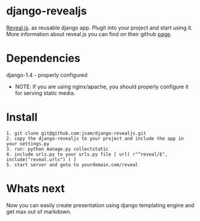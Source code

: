 django-revealjs
===============

[Reveal.js](http://lab.hakim.se/reveal-js/#/). as reusable django app. Plugit into your project and start using it. 
More information about reveal.js you can find on their github [page](https://github.com/hakimel/reveal.js).

Dependencies
============

django-1.4 - properly configured 

* NOTE: If you are using nginx/apache, you should properly configure it for serving static media.

Install
=======
    
	1. git clone git@github.com:jsam/django-revealjs.git
	2. copy the django-revealjs to your project and include the app in your settings.py
	3. run: python manage.py collectstatic
	4. include urls.py to your urls.py file [ url( r"^reveal/$", include("reveal.urls") ) ]
	5. start server and goto to yourdomain.com/reveal

Whats next
===========

Now you can easily create presentation using django templating engine and get max out of markdown.




